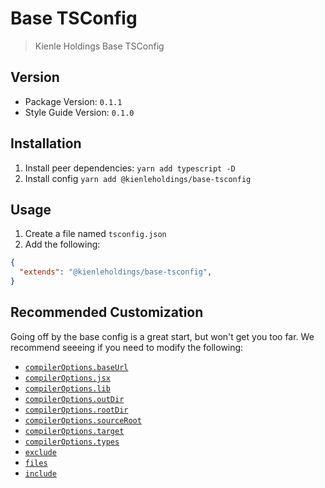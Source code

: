 # Base TSConfig

> Kienle Holdings Base TSConfig

## Version

- Package Version: `0.1.1`
- Style Guide Version: `0.1.0`

## Installation

1. Install peer dependencies: `yarn add typescript -D`
1. Install config `yarn add @kienleholdings/base-tsconfig`

## Usage

1. Create a file named `tsconfig.json`
1. Add the following:

```JSON
{
  "extends": "@kienleholdings/base-tsconfig",
}
```

## Recommended Customization

Going off by the base config is a great start, but won't get you too far. We recommend seeeing if
you need to modify the following:

- [`compilerOptions.baseUrl`](https://github.com/kienleholdings/typescript#base-url)
- [`compilerOptions.jsx`](https://github.com/kienleholdings/typescript#jsx)
- [`compilerOptions.lib`](https://github.com/kienleholdings/typescript#lib)
- [`compilerOptions.outDir`](https://github.com/kienleholdings/typescript#out-dir)
- [`compilerOptions.rootDir`](https://github.com/kienleholdings/typescript#root-dir)
- [`compilerOptions.sourceRoot`](https://github.com/kienleholdings/typescript#source-root)
- [`compilerOptions.target`](https://github.com/kienleholdings/typescript#target)
- [`compilerOptions.types`](https://github.com/kienleholdings/typescript#types)
- [`exclude`](https://github.com/kienleholdings/typescript#excluded-files)
- [`files`](https://github.com/kienleholdings/typescript#additional-typings)
- [`include`](https://github.com/kienleholdings/typescript#included-files)
